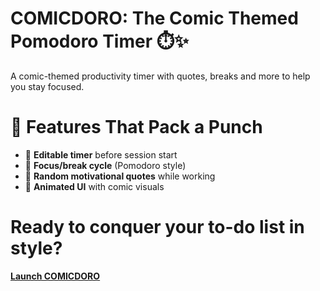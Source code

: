 # COMICDORO: The Comic Themed Pomodoro Timer ⏱️✨  
A comic-themed productivity timer with quotes, breaks and more to help you stay focused.

# 🚀 Features That Pack a Punch
- 🧠 **Editable timer** before session start  
- 🎯 **Focus/break cycle** (Pomodoro style)  
- 💬 **Random motivational quotes** while working  
- 🎉 **Animated UI** with comic visuals  

# Ready to conquer your to-do list in style?
[**Launch COMICDORO**](https://ayushjsgithub.github.io/COMICDORO/)  

